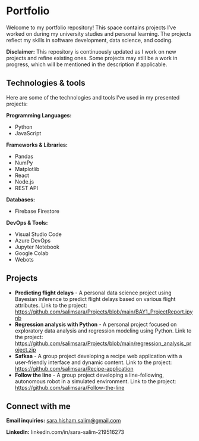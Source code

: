 # Portfolio
Welcome to my portfolio repository! This space contains projects I’ve worked on during my university studies and personal learning. The projects reflect my skills in software development, data science, and coding. 

**Disclaimer:** This repository is continuously updated as I work on new projects and refine existing ones. Some projects may still be a work in progress, which will be mentioned in the description if applicable.

## Technologies & tools

Here are some of the technologies and tools I’ve used in my presented projects:

**Programming Languages:** 
- Python
- JavaScript

**Frameworks & Libraries:** 
- Pandas
- NumPy
- Matplotlib
- React
- Node.js
- REST API

**Databases:** 
- Firebase Firestore

**DevOps & Tools:** 
- Visual Studio Code
- Azure DevOps
- Jupyter Notebook
- Google Colab
- Webots

## Projects

- **Predicting flight delays** - A personal data science project using Bayesian inference to predict flight delays based on various flight attributes. Link to the project: https://github.com/salimsara/Projects/blob/main/BAY1_ProjectReport.ipynb
- **Regression analysis with Python** - A personal project focused on exploratory data analysis and regression modeling using Python. Link to the project: https://github.com/salimsara/Projects/blob/main/regression_analysis_project.zip
- **Safkaa** - A group project developing a recipe web application with a user-friendly interface and dynamic content. Link to the project: https://github.com/salimsara/Recipe-application
- **Follow the line** - A group project developing a line-following, autonomous robot in a simulated environment. Link to the project: https://github.com/salimsara/Follow-the-line

## Connect with me

**Email inquiries:** sara.hisham.salim@gmail.com

**LinkedIn:** linkedin.com/in/sara-salim-219516273
